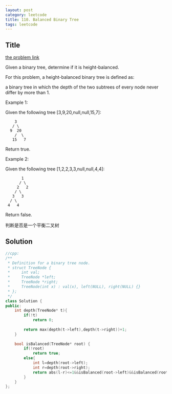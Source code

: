 ```yaml
---
layout: post
category: leetcode
title: 110. Balanced Binary Tree
tags: leetcode
---
```

## Title
[the problem link](https://leetcode.com/problems/balanced-binary-tree/description/)

Given a binary tree, determine if it is height-balanced.

For this problem, a height-balanced binary tree is defined as:

a binary tree in which the depth of the two subtrees of every node never differ by more than 1.

Example 1:

Given the following tree [3,9,20,null,null,15,7]:
	
	    3
	   / \
	  9  20
	    /  \
	   15   7
Return true.

Example 2:

Given the following tree [1,2,2,3,3,null,null,4,4]:

	       1
	      / \
	     2   2
	    / \
	   3   3
	  / \
	 4   4
Return false.

判断是否是一个平衡二叉树

## Solution
```c++
//cpp:
/**
 * Definition for a binary tree node.
 * struct TreeNode {
 *     int val;
 *     TreeNode *left;
 *     TreeNode *right;
 *     TreeNode(int x) : val(x), left(NULL), right(NULL) {}
 * };
 */
class Solution {
public:
    int depth(TreeNode* t){
        if(!t)
            return 0;
        
        return max(depth(t->left),depth(t->right))+1;
    }
    
    bool isBalanced(TreeNode* root) {
        if(!root)
            return true;
        else{
            int l=depth(root->left);
            int r=depth(root->right);
            return abs(l-r)<=1&&isBalanced(root->left)&&isBalanced(root->right);
        }
    }
};
```
